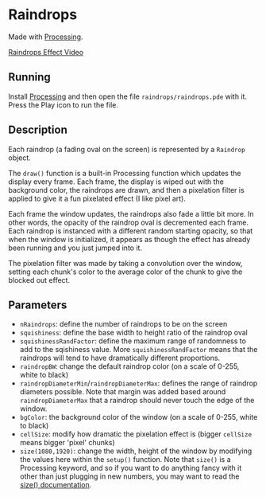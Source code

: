 # Raindrops
Made with [Processing](https://processing.org/).

[Raindrops Effect Video](raindrops.mp4)

## Running
Install [Processing](https://processing.org/) and then open the file `raindrops/raindrops.pde` with it. Press the Play icon to run the file.

## Description
Each raindrop (a fading oval on the screen) is represented by a `Raindrop` object.

The `draw()` function is a built-in Processing function which updates the display every frame. Each frame, the display is wiped out with the background color, the raindrops are drawn, and then a pixelation filter is applied to give it a fun pixelated effect (I like pixel art).

Each frame the window updates, the raindrops also fade a little bit more. In other words, the opacity of the raindrop oval is decremented each frame. Each raindrop is instanced with a different random starting opacity, so that when the window is initialized, it appears as though the effect has already been running and you just jumped into it.

The pixelation filter was made by taking a convolution over the window, setting each chunk's color to the average color of the chunk to give the blocked out effect.

## Parameters
- `nRaindrops`: define the number of raindrops to be on the screen
- `squishiness`: define the base width to height ratio of the raindrop oval
- `squishinessRandFactor`: define the maximum range of randomness to add to the sqishiness value. More `squishinessRandFactor` means that the raindrops will tend to have dramatically different proportions.
- `raindropBW`: change the default raindrop color (on a scale of 0-255, white to black)
- `raindropDiameterMin`/`raindropDiameterMax`: defines the range of raindrop diameters possible. Note that margin was added based around `raindropDiameterMax` that a raindrop should never touch the edge of the window.
- `bgColor`: the background color of the window (on a scale of 0-255, white to black)
- `cellSize`: modify how dramatic the pixelation effect is (bigger `cellSize` means bigger 'pixel' chunks)
- `size(1080,1920)`: change the width, height of the window by modifying the values here within the `setup()` function. Note that `size()` is a Processing keyword, and so if you want to do anything fancy with it other than just plugging in new numbers, you may want to read the [size() documentation](https://processing.org/reference/size_.html).








